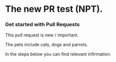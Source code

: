 # The new PR test (NPT).
 
 
### Get started with Pull Requests

This pull request is new / important.

The pets include cats, dogs and parrots.

In the steps below you can find relevant infirmation.
